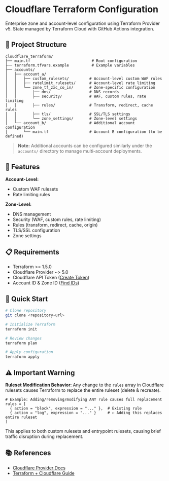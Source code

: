 # Cloudflare Terraform Configuration

Enterprise zone and account-level configuration using Terraform Provider v5. State managed by Terraform Cloud with GitHub Actions integration.

## 📁 Project Structure

```
cloudflare_terraform/
├── main.tf                           # Root configuration
├── terraform.tfvars.example          # Example variables
├── accounts/
│   ├── account_a/
│   │   ├── custom_rulesets/         # Account-level custom WAF rules
│   │   ├── ratelimit_rulesets/      # Account-level rate limiting
│   │   └── zone_tf_zxc_co_in/       # Zone-specific configuration
│   │       ├── dns/                 # DNS records
│   │       ├── security/            # WAF, custom rules, rate limiting
│   │       ├── rules/               # Transform, redirect, cache rules
│   │       ├── tls/                 # SSL/TLS settings
│   │       └── zone_settings/       # Zone-level settings
│   └── account_b/                   # Additional account configuration
│       └── main.tf                  # Account B configuration (to be defined)
```

> **Note:** Additional accounts can be configured similarly under the `accounts/` directory to manage multi-account deployments.

## 🚀 Features

**Account-Level:**
- Custom WAF rulesets
- Rate limiting rules

**Zone-Level:**
- DNS management
- Security (WAF, custom rules, rate limiting)
- Rules (transform, redirect, cache, origin)
- TLS/SSL configuration
- Zone settings

## 📋 Requirements

- Terraform >= 1.5.0
- Cloudflare Provider ~> 5.0
- Cloudflare API Token ([Create Token](https://developers.cloudflare.com/fundamentals/api/get-started/create-token/))
- Account ID & Zone ID ([Find IDs](https://developers.cloudflare.com/fundamentals/setup/find-account-and-zone-ids/))

## 🔧 Quick Start

```bash
# Clone repository
git clone <repository-url>

# Initialize Terraform
terraform init

# Review changes
terraform plan

# Apply configuration
terraform apply
```

## ⚠️ Important Warning

**Ruleset Modification Behavior**: Any change to the `rules` array in Cloudflare rulesets causes Terraform to replace the entire ruleset (delete & recreate).

```hcl
# Example: Adding/removing/modifying ANY rule causes full replacement
rules = [
  { action = "block", expression = "..." },  # Existing rule
  { action = "log", expression = "..." }     # ← Adding this replaces entire ruleset
]
```

This applies to both custom rulesets and entrypoint rulesets, causing brief traffic disruption during replacement.

## 📚 References

- [Cloudflare Provider Docs](https://registry.terraform.io/providers/cloudflare/cloudflare/latest/docs)
- [Terraform + Cloudflare Guide](https://developers.cloudflare.com/terraform/)
